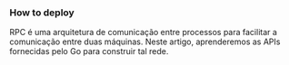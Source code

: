 ### How to deploy 
RPC é uma arquitetura de comunicação entre processos para facilitar a comunicação entre duas máquinas. Neste artigo, aprenderemos as APIs fornecidas pelo Go para construir tal rede.